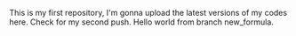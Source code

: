This is my first repository, I'm gonna upload the latest versions of my codes here. Check for my second push. Hello world from branch new_formula.
